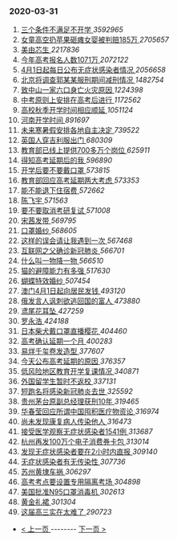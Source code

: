 ### 2020-03-31 
1. [ 三个条件不满足不开学 ](https://s.weibo.com/weibo?q=%23%E4%B8%89%E4%B8%AA%E6%9D%A1%E4%BB%B6%E4%B8%8D%E6%BB%A1%E8%B6%B3%E4%B8%8D%E5%BC%80%E5%AD%A6%23&Refer=top) *3592965*
1. [ 女童高空扔苹果砸瘫女婴被判赔185万 ](https://s.weibo.com/weibo?q=%23%E5%A5%B3%E7%AB%A5%E9%AB%98%E7%A9%BA%E6%89%94%E8%8B%B9%E6%9E%9C%E7%A0%B8%E7%98%AB%E5%A5%B3%E5%A9%B4%E8%A2%AB%E5%88%A4%E8%B5%94185%E4%B8%87%23&Refer=top) *2705657*
1. [ 美由芯生 ](https://s.weibo.com/weibo?q=%23%E7%BE%8E%E7%94%B1%E8%8A%AF%E7%94%9F%23&topic_ad=1&Refer=top) *2217836*
1. [ 今年高考报名人数1071万 ](https://s.weibo.com/weibo?q=%23%E4%BB%8A%E5%B9%B4%E9%AB%98%E8%80%83%E6%8A%A5%E5%90%8D%E4%BA%BA%E6%95%B01071%E4%B8%87%23&Refer=top) *2072122*
1. [ 4月1日起每日公布无症状感染者情况 ](https://s.weibo.com/weibo?q=%234%E6%9C%881%E6%97%A5%E8%B5%B7%E6%AF%8F%E6%97%A5%E5%85%AC%E5%B8%83%E6%97%A0%E7%97%87%E7%8A%B6%E6%84%9F%E6%9F%93%E8%80%85%E6%83%85%E5%86%B5%23&Refer=top) *2056658*
1. [ 北京将调查郭某某服刑期间减刑情况 ](https://s.weibo.com/weibo?q=%E5%8C%97%E4%BA%AC%E5%B0%86%E8%B0%83%E6%9F%A5%E9%83%AD%E6%9F%90%E6%9F%90%E6%9C%8D%E5%88%91%E6%9C%9F%E9%97%B4%E5%87%8F%E5%88%91%E6%83%85%E5%86%B5&Refer=top) *1482754*
1. [ 致中山一家六口身亡火灾原因 ](https://s.weibo.com/weibo?q=%23%E8%87%B4%E4%B8%AD%E5%B1%B1%E4%B8%80%E5%AE%B6%E5%85%AD%E5%8F%A3%E8%BA%AB%E4%BA%A1%E7%81%AB%E7%81%BE%E5%8E%9F%E5%9B%A0%23&Refer=top) *1224398*
1. [ 中考原则上安排在高考后进行 ](https://s.weibo.com/weibo?q=%23%E4%B8%AD%E8%80%83%E5%8E%9F%E5%88%99%E4%B8%8A%E5%AE%89%E6%8E%92%E5%9C%A8%E9%AB%98%E8%80%83%E5%90%8E%E8%BF%9B%E8%A1%8C%23&Refer=top) *1172562*
1. [ 高校秋季开学时间相应顺延 ](https://s.weibo.com/weibo?q=%23%E9%AB%98%E6%A0%A1%E7%A7%8B%E5%AD%A3%E5%BC%80%E5%AD%A6%E6%97%B6%E9%97%B4%E7%9B%B8%E5%BA%94%E9%A1%BA%E5%BB%B6%23&Refer=top) *1051124*
1. [ 河南开学时间 ](https://s.weibo.com/weibo?q=%E6%B2%B3%E5%8D%97%E5%BC%80%E5%AD%A6%E6%97%B6%E9%97%B4&Refer=top) *891697*
1. [ 未来寒暑假安排各地自主决定 ](https://s.weibo.com/weibo?q=%23%E6%9C%AA%E6%9D%A5%E5%AF%92%E6%9A%91%E5%81%87%E5%AE%89%E6%8E%92%E5%90%84%E5%9C%B0%E8%87%AA%E4%B8%BB%E5%86%B3%E5%AE%9A%23&Refer=top) *739522*
1. [ 英国人穿吉利服出门 ](https://s.weibo.com/weibo?q=%23%E8%8B%B1%E5%9B%BD%E4%BA%BA%E7%A9%BF%E5%90%89%E5%88%A9%E6%9C%8D%E5%87%BA%E9%97%A8%23&Refer=top) *680309*
1. [ 教育部已线上提供700多万个岗位 ](https://s.weibo.com/weibo?q=%23%E6%95%99%E8%82%B2%E9%83%A8%E5%B7%B2%E7%BA%BF%E4%B8%8A%E6%8F%90%E4%BE%9B700%E5%A4%9A%E4%B8%87%E4%B8%AA%E5%B2%97%E4%BD%8D%23&Refer=top) *625911*
1. [ 得知高考延期后的我 ](https://s.weibo.com/weibo?q=%23%E5%BE%97%E7%9F%A5%E9%AB%98%E8%80%83%E5%BB%B6%E6%9C%9F%E5%90%8E%E7%9A%84%E6%88%91%23&Refer=top) *596890*
1. [ 开学后要不要戴口罩 ](https://s.weibo.com/weibo?q=%23%E5%BC%80%E5%AD%A6%E5%90%8E%E8%A6%81%E4%B8%8D%E8%A6%81%E6%88%B4%E5%8F%A3%E7%BD%A9%23&Refer=top) *573815*
1. [ 教育部回应高考延期两大考虑 ](https://s.weibo.com/weibo?q=%23%E6%95%99%E8%82%B2%E9%83%A8%E5%9B%9E%E5%BA%94%E9%AB%98%E8%80%83%E5%BB%B6%E6%9C%9F%E4%B8%A4%E5%A4%A7%E8%80%83%E8%99%91%23&Refer=top) *573353*
1. [ 能不能退下住宿费 ](https://s.weibo.com/weibo?q=%23%E8%83%BD%E4%B8%8D%E8%83%BD%E9%80%80%E4%B8%8B%E4%BD%8F%E5%AE%BF%E8%B4%B9%23&Refer=top) *572662*
1. [ 陈飞宇 ](https://s.weibo.com/weibo?q=%E9%99%88%E9%A3%9E%E5%AE%87&Refer=top) *571563*
1. [ 要不要取消考研复试 ](https://s.weibo.com/weibo?q=%23%E8%A6%81%E4%B8%8D%E8%A6%81%E5%8F%96%E6%B6%88%E8%80%83%E7%A0%94%E5%A4%8D%E8%AF%95%23&Refer=top) *571008*
1. [ 宋茜发带 ](https://s.weibo.com/weibo?q=%23%E5%AE%8B%E8%8C%9C%E5%8F%91%E5%B8%A6%23&Refer=top) *569795*
1. [ 口罩婚纱 ](https://s.weibo.com/weibo?q=%23%E5%8F%A3%E7%BD%A9%E5%A9%9A%E7%BA%B1%23&Refer=top) *568605*
1. [ 这样的误会请让我遇到一次 ](https://s.weibo.com/weibo?q=%23%E8%BF%99%E6%A0%B7%E7%9A%84%E8%AF%AF%E4%BC%9A%E8%AF%B7%E8%AE%A9%E6%88%91%E9%81%87%E5%88%B0%E4%B8%80%E6%AC%A1%23&Refer=top) *567468*
1. [ 互联网之父确诊新冠肺炎 ](https://s.weibo.com/weibo?q=%23%E4%BA%92%E8%81%94%E7%BD%91%E4%B9%8B%E7%88%B6%E7%A1%AE%E8%AF%8A%E6%96%B0%E5%86%A0%E8%82%BA%E7%82%8E%23&Refer=top) *566701*
1. [ 什么叫一物降一物 ](https://s.weibo.com/weibo?q=%23%E4%BB%80%E4%B9%88%E5%8F%AB%E4%B8%80%E7%89%A9%E9%99%8D%E4%B8%80%E7%89%A9%23&Refer=top) *566510*
1. [ 猫的避障能力有多强 ](https://s.weibo.com/weibo?q=%23%E7%8C%AB%E7%9A%84%E9%81%BF%E9%9A%9C%E8%83%BD%E5%8A%9B%E6%9C%89%E5%A4%9A%E5%BC%BA%23&Refer=top) *517630*
1. [ 蝴蝶特效婚纱 ](https://s.weibo.com/weibo?q=%23%E8%9D%B4%E8%9D%B6%E7%89%B9%E6%95%88%E5%A9%9A%E7%BA%B1%23&Refer=top) *507454*
1. [ 澳门4月1日起向居民发钱 ](https://s.weibo.com/weibo?q=%23%E6%BE%B3%E9%97%A84%E6%9C%881%E6%97%A5%E8%B5%B7%E5%90%91%E5%B1%85%E6%B0%91%E5%8F%91%E9%92%B1%23&Refer=top) *493120*
1. [ 俄发言人讽刺欲逃回国的富人 ](https://s.weibo.com/weibo?q=%23%E4%BF%84%E5%8F%91%E8%A8%80%E4%BA%BA%E8%AE%BD%E5%88%BA%E6%AC%B2%E9%80%83%E5%9B%9E%E5%9B%BD%E7%9A%84%E5%AF%8C%E4%BA%BA%23&Refer=top) *473880*
1. [ 鸢尾花耳坠 ](https://s.weibo.com/weibo?q=%23%E9%B8%A2%E5%B0%BE%E8%8A%B1%E8%80%B3%E5%9D%A0%23&Refer=top) *427259*
1. [ 罗永浩 ](https://s.weibo.com/weibo?q=%E7%BD%97%E6%B0%B8%E6%B5%A9&Refer=top) *424188*
1. [ 日本柴犬戴口罩直播樱花 ](https://s.weibo.com/weibo?q=%23%E6%97%A5%E6%9C%AC%E6%9F%B4%E7%8A%AC%E6%88%B4%E5%8F%A3%E7%BD%A9%E7%9B%B4%E6%92%AD%E6%A8%B1%E8%8A%B1%23&Refer=top) *404460*
1. [ 高考确认延期一个月 ](https://s.weibo.com/weibo?q=%E9%AB%98%E8%80%83%E7%A1%AE%E8%AE%A4%E5%BB%B6%E6%9C%9F%E4%B8%80%E4%B8%AA%E6%9C%88&Refer=top) *400283*
1. [ 易烊千玺卷发造型 ](https://s.weibo.com/weibo?q=%23%E6%98%93%E7%83%8A%E5%8D%83%E7%8E%BA%E5%8D%B7%E5%8F%91%E9%80%A0%E5%9E%8B%23&Refer=top) *377607*
1. [ 今天公布高考延期的原因 ](https://s.weibo.com/weibo?q=%23%E4%BB%8A%E5%A4%A9%E5%85%AC%E5%B8%83%E9%AB%98%E8%80%83%E5%BB%B6%E6%9C%9F%E7%9A%84%E5%8E%9F%E5%9B%A0%23&Refer=top) *376357*
1. [ 低风险地区教育开学复课情况 ](https://s.weibo.com/weibo?q=%E4%BD%8E%E9%A3%8E%E9%99%A9%E5%9C%B0%E5%8C%BA%E6%95%99%E8%82%B2%E5%BC%80%E5%AD%A6%E5%A4%8D%E8%AF%BE%E6%83%85%E5%86%B5&Refer=top) *340871*
1. [ 外国留学生暂时不返校 ](https://s.weibo.com/weibo?q=%E5%A4%96%E5%9B%BD%E7%95%99%E5%AD%A6%E7%94%9F%E6%9A%82%E6%97%B6%E4%B8%8D%E8%BF%94%E6%A0%A1&Refer=top) *337131*
1. [ 短跑名将感染新冠肺炎去世 ](https://s.weibo.com/weibo?q=%E7%9F%AD%E8%B7%91%E5%90%8D%E5%B0%86%E6%84%9F%E6%9F%93%E6%96%B0%E5%86%A0%E8%82%BA%E7%82%8E%E5%8E%BB%E4%B8%96&Refer=top) *325592*
1. [ 贵州茅台原副总经理获刑10年 ](https://s.weibo.com/weibo?q=%23%E8%B4%B5%E5%B7%9E%E8%8C%85%E5%8F%B0%E5%8E%9F%E5%89%AF%E6%80%BB%E7%BB%8F%E7%90%86%E8%8E%B7%E5%88%9110%E5%B9%B4%23&Refer=top) *319465*
1. [ 华春莹回应所谓中国囤积医疗物资论 ](https://s.weibo.com/weibo?q=%E5%8D%8E%E6%98%A5%E8%8E%B9%E5%9B%9E%E5%BA%94%E6%89%80%E8%B0%93%E4%B8%AD%E5%9B%BD%E5%9B%A4%E7%A7%AF%E5%8C%BB%E7%96%97%E7%89%A9%E8%B5%84%E8%AE%BA&Refer=top) *316974*
1. [ 尚未发现康复病人传染他人 ](https://s.weibo.com/weibo?q=%E5%B0%9A%E6%9C%AA%E5%8F%91%E7%8E%B0%E5%BA%B7%E5%A4%8D%E7%97%85%E4%BA%BA%E4%BC%A0%E6%9F%93%E4%BB%96%E4%BA%BA&Refer=top) *316473*
1. [ 接受医学观察无症状感染者1541例 ](https://s.weibo.com/weibo?q=%E6%8E%A5%E5%8F%97%E5%8C%BB%E5%AD%A6%E8%A7%82%E5%AF%9F%E6%97%A0%E7%97%87%E7%8A%B6%E6%84%9F%E6%9F%93%E8%80%851541%E4%BE%8B&Refer=top) *313687*
1. [ 杭州再发100万个电子消费券卡包 ](https://s.weibo.com/weibo?q=%E6%9D%AD%E5%B7%9E%E5%86%8D%E5%8F%91100%E4%B8%87%E4%B8%AA%E7%94%B5%E5%AD%90%E6%B6%88%E8%B4%B9%E5%88%B8%E5%8D%A1%E5%8C%85&Refer=top) *313014*
1. [ 发现无症状感染者要在2小时内直报 ](https://s.weibo.com/weibo?q=%E5%8F%91%E7%8E%B0%E6%97%A0%E7%97%87%E7%8A%B6%E6%84%9F%E6%9F%93%E8%80%85%E8%A6%81%E5%9C%A82%E5%B0%8F%E6%97%B6%E5%86%85%E7%9B%B4%E6%8A%A5&Refer=top) *309140*
1. [ 无症状感染者有无传染性 ](https://s.weibo.com/weibo?q=%E6%97%A0%E7%97%87%E7%8A%B6%E6%84%9F%E6%9F%93%E8%80%85%E6%9C%89%E6%97%A0%E4%BC%A0%E6%9F%93%E6%80%A7&Refer=top) *307736*
1. [ 苏州黄埭车祸 ](https://s.weibo.com/weibo?q=%E8%8B%8F%E5%B7%9E%E9%BB%84%E5%9F%AD%E8%BD%A6%E7%A5%B8&Refer=top) *306297*
1. [ 高考考点要设置专用隔离考场 ](https://s.weibo.com/weibo?q=%23%E9%AB%98%E8%80%83%E8%80%83%E7%82%B9%E8%A6%81%E8%AE%BE%E7%BD%AE%E4%B8%93%E7%94%A8%E9%9A%94%E7%A6%BB%E8%80%83%E5%9C%BA%23&Refer=top) *304898*
1. [ 美国批准N95口罩消毒机 ](https://s.weibo.com/weibo?q=%E7%BE%8E%E5%9B%BD%E6%89%B9%E5%87%86N95%E5%8F%A3%E7%BD%A9%E6%B6%88%E6%AF%92%E6%9C%BA&Refer=top) *302613*
1. [ 黄金礼裙 ](https://s.weibo.com/weibo?q=%23%E9%BB%84%E9%87%91%E7%A4%BC%E8%A3%99%23&Refer=top) *301304*
1. [ 这届高三实在太难了 ](https://s.weibo.com/weibo?q=%23%E8%BF%99%E5%B1%8A%E9%AB%98%E4%B8%89%E5%AE%9E%E5%9C%A8%E5%A4%AA%E9%9A%BE%E4%BA%86%23&Refer=top) *290723* 

- [ < 上一页 ](https://github.com/able8/weibo-hot-record/blob/master/2020-03-30.md) -------- [ 下一页 > ](https://github.com/able8/weibo-hot-record/blob/master/2020-04-01.md)